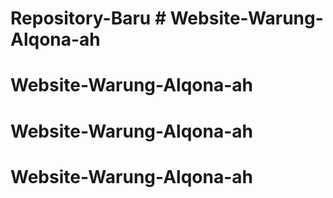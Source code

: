 # Repository-Baru # Website-Warung-Alqona-ah
# Website-Warung-Alqona-ah
# Website-Warung-Alqona-ah
# Website-Warung-Alqona-ah
